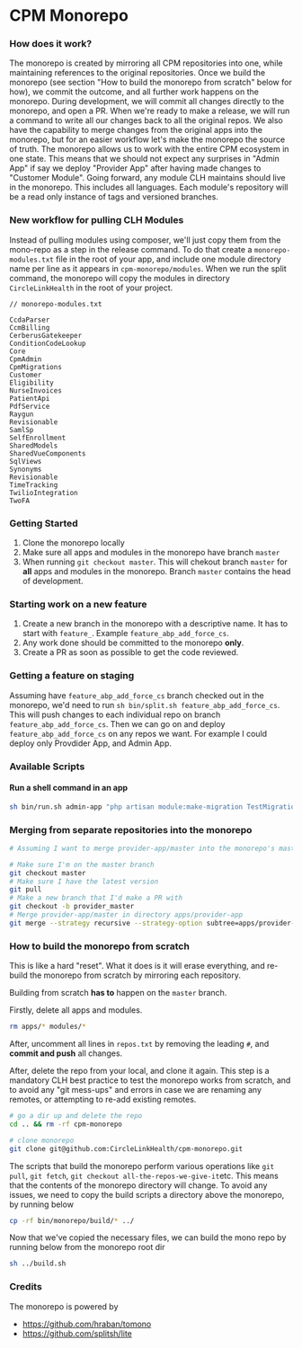 # CPM Monorepo

### How does it work?
The monorepo is created by mirroring all CPM repositories into one, while maintaining references to the original repositories. Once we build the monorepo (see section "How to build the monorepo from scratch" below for how), we commit the outcome, and all further work happens on the monorepo. During development, we will commit all changes directly to the monorepo, and open a PR. When we're ready to make a release, we will run a command to write all our changes back to all the original repos. We also have the capability to merge changes from the original apps into the monorepo, but for an easier workflow let's make the monorepo the source of truth. The monorepo allows us to work with the entire CPM ecosystem in one state. This means that we should not expect any surprises in "Admin App" if say we deploy "Provider App" after having made changes to "Customer Module". Going forward, any module CLH maintains should live in the monorepo. This includes all languages. Each module's repository will be a read only instance of tags and versioned branches.

### New workflow for pulling CLH Modules
Instead of pulling modules using composer, we'll just copy them from the mono-repo as a step in the release command. To do that create a `monorepo-modules.txt` file in the root of your app, and include one module directory name per line as it appears in `cpm-monorepo/modules`. When we run the split command, the monorepo will copy the modules in directory `CircleLinkHealth` in the root of your project.

```
// monorepo-modules.txt

CcdaParser
CcmBilling
CerberusGatekeeper
ConditionCodeLookup
Core
CpmAdmin
CpmMigrations
Customer
Eligibility
NurseInvoices
PatientApi
PdfService
Raygun
Revisionable
SamlSp
SelfEnrollment
SharedModels
SharedVueComponents
SqlViews
Synonyms
Revisionable
TimeTracking
TwilioIntegration
TwoFA
```

### Getting Started
1. Clone the monorepo locally
2. Make sure all apps and modules in the monorepo have branch `master`
3. When running `git checkout master`. This will chekout branch `master` for **all** apps and modules in the monorepo. Branch `master` contains the head of development.

### Starting work on a new feature
1. Create a new branch in the monorepo with a descriptive name. It has to start with `feature_`. Example `feature_abp_add_force_cs`.
2. Any work done should be committed to the monorepo **only**.
3. Create a PR as soon as possible to get the code reviewed.

### Getting a feature on staging
Assuming have `feature_abp_add_force_cs` branch checked out in the monorepo, we'd need to run `sh bin/split.sh feature_abp_add_force_cs`. This will push changes to each individual repo on branch `feature_abp_add_force_cs`. Then we can go on and deploy `feature_abp_add_force_cs` on any repos we want. For example I could deploy only Provdider App, and Admin App.

### Available Scripts
#### Run a shell command in an app
```bash
sh bin/run.sh admin-app "php artisan module:make-migration TestMigration CpmMigrations"
```
### Merging from separate repositories into the monorepo
```bash
# Assuming I want to merge provider-app/master into the monorepo's master branch

# Make sure I'm on the master branch
git checkout master
# Make sure I have the latest version
git pull
# Make a new branch that I'd make a PR with
git checkout -b provider_master
# Merge provider-app/master in directory apps/provider-app
git merge --strategy recursive --strategy-option subtree=apps/provider-app provider-app/master 
```

### How to build the monorepo from scratch
This is like a hard "reset". What it does is it will erase everything, and re-build the monorepo from scratch by mirroring each repository. 

Building from scratch **has to** happen on the `master` branch.

Firstly, delete all apps and modules. 
```bash
rm apps/* modules/*
```

After, uncomment all lines in `repos.txt` by removing the leading `#`, and **commit and push** all changes.

After, delete the repo from your local, and clone it again. This step is a mandatory CLH best practice to test the monorepo works from scratch, and to avoid any "git mess-ups" and errors in case we are renaming any remotes, or attempting to re-add existing remotes.

```bash
# go a dir up and delete the repo
cd .. && rm -rf cpm-monorepo

# clone monorepo
git clone git@github.com:CircleLinkHealth/cpm-monorepo.git 
```

The scripts that build the monorepo perform various operations like `git pull`, `git fetch`, `git checkout all-the-repos-we-give-it`etc. This means that the contents of the monorepo directory will change. To avoid any issues, we need to copy the build scripts a directory above the monorepo, by running below

```bash
cp -rf bin/monorepo/build/* ../
```
Now that we've copied the necessary files, we can build the mono repo by running below from the monorepo root dir
```bash
sh ../build.sh
```
 
### Credits
The monorepo is powered by
- https://github.com/hraban/tomono
- https://github.com/splitsh/lite
